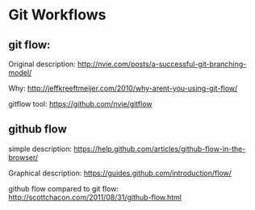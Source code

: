 <!-- ### Page Linked from /bookmarks.md, bookmarks-git.md ### -->
# Git Workflows
## git flow:
Original description: http://nvie.com/posts/a-successful-git-branching-model/

Why: http://jeffkreeftmeijer.com/2010/why-arent-you-using-git-flow/

gitflow tool: https://github.com/nvie/gitflow

## github flow
simple description: https://help.github.com/articles/github-flow-in-the-browser/

Graphical description: https://guides.github.com/introduction/flow/

github flow compared to git flow: http://scottchacon.com/2011/08/31/github-flow.html
